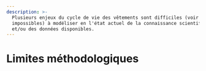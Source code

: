 ```yaml
---
description: >-
  Plusieurs enjeux du cycle de vie des vêtements sont difficiles (voir
  impossibles) à modéliser en l'état actuel de la connaissance scientifique
  et/ou des données disponibles.
---
```


# Limites méthodologiques

